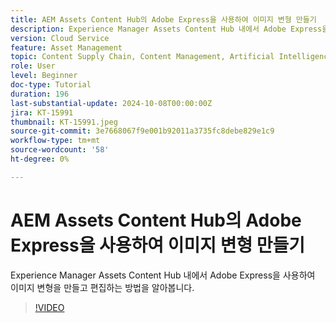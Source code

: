 ```yaml
---
title: AEM Assets Content Hub의 Adobe Express을 사용하여 이미지 변형 만들기
description: Experience Manager Assets Content Hub 내에서 Adobe Express을 사용하여 이미지 변형을 만들고 편집하는 방법을 알아봅니다.
version: Cloud Service
feature: Asset Management
topic: Content Supply Chain, Content Management, Artificial Intelligence
role: User
level: Beginner
doc-type: Tutorial
duration: 196
last-substantial-update: 2024-10-08T00:00:00Z
jira: KT-15991
thumbnail: KT-15991.jpeg
source-git-commit: 3e7668067f9e001b92011a3735fc8debe829e1c9
workflow-type: tm+mt
source-wordcount: '58'
ht-degree: 0%

---
```



# AEM Assets Content Hub의 Adobe Express을 사용하여 이미지 변형 만들기

Experience Manager Assets Content Hub 내에서 Adobe Express을 사용하여 이미지 변형을 만들고 편집하는 방법을 알아봅니다.

>[!VIDEO](https://video.tv.adobe.com/v/3435003/?learn=on)
